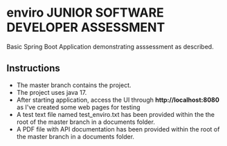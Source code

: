 # enviro JUNIOR SOFTWARE DEVELOPER ASSESSMENT

Basic Spring Boot Application demonstrating asssessment as described.

## Instructions

- The master branch contains the project.
- The project uses java 17.
- After starting application, access the UI through **http://localhost:8080** as I've created some web pages for testing
- A test text file named test_enviro.txt has been provided within the the root of the master branch in a documents folder.
- A PDF file with API documentation has been provided within the root of the master branch in a documents folder.
